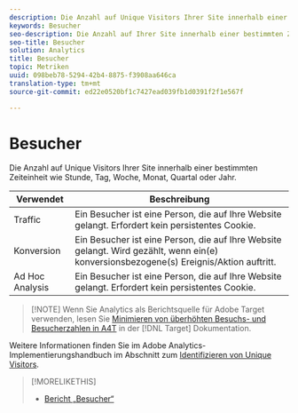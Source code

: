 ```yaml
---
description: Die Anzahl auf Unique Visitors Ihrer Site innerhalb einer bestimmten Zeiteinheit wie Stunde, Tag, Woche, Monat, Quartal oder Jahr.
keywords: Besucher
seo-description: Die Anzahl auf Ihrer Site innerhalb einer bestimmten Zeiteinheit wie Stunde, Tag, Woche, Monat, Quartal oder Jahr.
seo-title: Besucher
solution: Analytics
title: Besucher
topic: Metriken
uuid: 098beb78-5294-42b4-8875-f3908aa646ca
translation-type: tm+mt
source-git-commit: ed22e0520bf1c7427ead039fb1d0391f2f1e567f

---
```



# Besucher

Die Anzahl auf Unique Visitors Ihrer Site innerhalb einer bestimmten Zeiteinheit wie Stunde, Tag, Woche, Monat, Quartal oder Jahr.

| Verwendet | Beschreibung |
|---|---|
| Traffic | Ein Besucher ist eine Person, die auf Ihre Website gelangt. Erfordert kein persistentes Cookie. |
| Konversion | Ein Besucher ist eine Person, die auf Ihre Website gelangt. Wird gezählt, wenn ein(e) konversionsbezogene(s) Ereignis/Aktion auftritt. |
| Ad Hoc Analysis | Ein Besucher ist eine Person, die auf Ihre Website gelangt. Erfordert kein persistentes Cookie. |

> [!NOTE] Wenn Sie Analytics als Berichtsquelle für Adobe Target verwenden, lesen Sie [Minimieren von überhöhten Besuchs- und Besucherzahlen in A4T](https://marketing.adobe.com/resources/help/en_US/target/a4t/minimizing-inflated-visit-and-visitor-counts-a4t.html) in der [!DNL Target] Dokumentation.

Weitere Informationen finden Sie im Adobe Analytics-Implementierungshandbuch im Abschnitt zum [Identifizieren von Unique Visitors](https://marketing.adobe.com/resources/help/en_US/sc/implement/visid_overview.html).

>[!MORELIKETHIS]
>
>* [Bericht „Besucher“](/help/components/c-variables/dimensionslist/reports-visitors.md)

